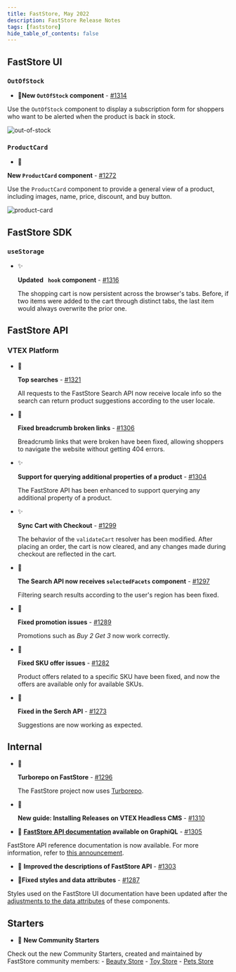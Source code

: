 ```yaml
---
title: FastStore, May 2022
description: FastStore Release Notes 
tags: [faststore]
hide_table_of_contents: false
---
```


## FastStore UI

### `OutOfStock`
- <p><span role="img" aria-label="chores">🎉</span><b>New <code>OutOfStock</code> component</b> - <a href="https://github.com/vtex/faststore/pull/1314">#1314</a></p>
Use the <code>OutOfStock</code> component to display a subscription form for shoppers who want to be alerted when the product is back in stock.

![out-of-stock](https://user-images.githubusercontent.com/51174217/169893136-8834db12-af0b-4b64-9365-cce67368c094.png)

### `ProductCard`
- <span role="img" aria-label="chores">🎉</span>
<p><b>New <code>ProductCard</code> component</b> - <a href="https://github.com/vtex/faststore/pull/1272">#1272</a></p>
Use the <code>ProductCard</code> component to provide a general view of a product, including images, name, price, discount, and buy button.

![product-card](https://user-images.githubusercontent.com/3356699/167171222-01edef9e-fe53-4910-ac41-7fd5329fcdfd.png)

## FastStore SDK
### `useStorage`
- <span role="img" aria-label="Enhancement">✨</span><p><b>Updated <code> hook</code> component</b> - <a href="https://github.com/vtex/faststore/pull/1316">#1316</a></p>
The shopping cart is now persistent across the browser's tabs. Before, if two items were added to the cart through distinct tabs, the last item would always overwrite the prior one.

## FastStore API
### VTEX Platform

- <span role="img" aria-label="bug fix">🐛</span> <p><b>Top searches</b> - <a href="https://github.com/vtex/faststore/pull/1321">#1321</a></p>
All requests to the FastStore Search API now receive locale info so the search can return product suggestions according to the user locale.

- <span role="img" aria-label="bug fix">🐛</span> <p><b>Fixed breadcrumb broken links</b> - <a href="https://github.com/vtex/faststore/pull/1306">#1306</a></p>
Breadcrumb links that were broken have been fixed, allowing shoppers to navigate the website without getting 404 errors.

- <span role="img" aria-label="Enhancement">✨</span> <p><b>Support for querying additional properties of a product</b> - <a href="https://github.com/vtex/faststore/pull/1304">#1304</a></p>
The FastStore API has been enhanced to support querying any additional property of a product.

- <span role="img" aria-label="Enhancement">✨</span> <p><b>Sync Cart with Checkout</b> - <a href="https://github.com/vtex/faststore/pull/1299">#1299</a></p>
The behavior of the `validateCart` resolver has been modified. After placing an order, the cart is now cleared, and any changes made during checkout are reflected in the cart.

- <span role="img" aria-label="bug fix">🐛</span> <p><b>The Search API now receives <code>selectedFacets</code> component</b> - <a href="https://github.com/vtex/faststore/pull/1297">#1297</a></p>
Filtering search results according to the user's region has been fixed.

- <span role="img" aria-label="bug fix">🐛</span> <p><b>Fixed promotion issues</b> - <a href="https://github.com/vtex/faststore/pull/1289">#1289</a></p>
Promotions such as *Buy 2 Get 3* now work correctly.

- <span role="img" aria-label="bug fix">🐛</span> <p><b>Fixed SKU offer issues</b> - <a href="https://github.com/vtex/faststore/pull/1282">#1282</a></p>
Product offers related to a specific SKU have been fixed, and now the offers are available only for available SKUs.

- <span role="img" aria-label="bug fix">🐛</span> <p><b>Fixed in the Serch API</b> - <a href="https://github.com/vtex/faststore/pull/1273">#1273</a></p>
Suggestions are now working as expected.


## Internal
- <span role="img" aria-label="chores">🎉</span> <p><b>Turborepo on FastStore</b> - <a href="https://github.com/vtex/faststore/pull/1296">#1296</a></p>
The FastStore project now uses [Turborepo](https://turborepo.org/).

- <span role="img" aria-label="documentation">📑</span> <p><b>New guide: Installing Releases on VTEX Headless CMS</b> - <a href="https://github.com/vtex/faststore/pull/1310">#1310</a></p>

- <p><span role="img" aria-label="documentation">📑</span> <b><a href="https://www.faststore.dev/releases/2022/05/18/faststore">FastStore API documentation</a> available on GraphiQL</b> - <a href="https://github.com/vtex/faststore/pull/1305">#1305</a></p>
FastStore API reference documentation is now available. For more information, refer to [this announcement](https://www.faststore.dev/releases/2022/05/18/faststore).

- <p><span role="img" aria-label="documentation">📑</span> <b>Improved the descriptions of FastStore API</b> - <a href="https://github.com/vtex/faststore/pull/1303">#1303</a></p>

- <p><span role="img" aria-label="bug fix">🐛</span><b>Fixed styles and data attributes</b> - <a href="https://github.com/vtex/faststore/pull/1287">#1287</a></p>
Styles used on the FastStore UI documentation have been updated after the [adjustments to the data attributes](https://github.com/vtex/faststore/pull/1093) of these components.
    
## Starters
- <p><span role="img" aria-label="chores">🎉</span> <b>New Community Starters</b></p> 
Check out the new Community Starters, created and maintained by FastStore community members:
    - [Beauty Store](https://www.faststore.dev/starters/beauty)
    - [Toy Store](https://www.faststore.dev/starters/toy)
    - [Pets Store](https://www.faststore.dev/starters/pets)
